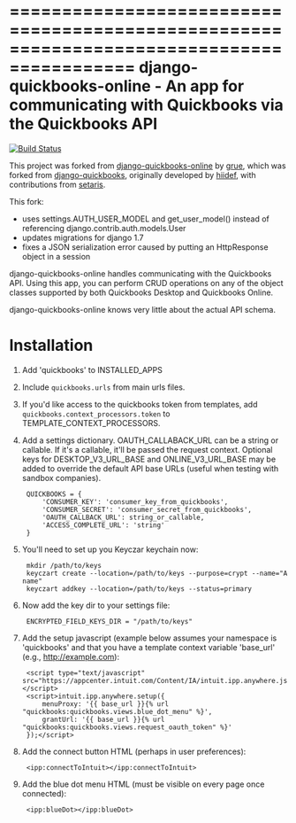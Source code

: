 ==========================================================================================
django-quickbooks-online - An app for communicating with Quickbooks via the Quickbooks API
==========================================================================================

[![Build Status](https://travis-ci.org/grue/django-quickbooks-online.png)](https://travis-ci.org/grue/django-quickbooks-online)

This project was forked from [django-quickbooks-online](https://github.com/grue/django-quickbooks-online) by [grue](https://github.com/grue/), which was forked from [django-quickbooks](https://github.com/setaris/django-quickbooks), originally developed by [hiidef](https://github.com/hiidef), with contributions from [setaris](https://github.com/setaris). 

This fork:
* uses settings.AUTH_USER_MODEL and get_user_model() instead of referencing django.contrib.auth.models.User
* updates migrations for django 1.7
* fixes a JSON serialization error caused by putting an HttpResponse object in a session

django-quickbooks-online handles communicating with the Quickbooks API. Using
this app, you can perform CRUD operations on any of the object classes
supported by both Quickbooks Desktop and Quickbooks Online.

django-quickbooks-online knows very little about the actual API schema. 

Installation
============

1. Add 'quickbooks' to INSTALLED_APPS
2. Include ``quickbooks.urls`` from main urls files.
3. If you'd like access to the quickbooks token from templates, add
   ``quickbooks.context_processors.token`` to TEMPLATE_CONTEXT_PROCESSORS.
4. Add a settings dictionary. OAUTH_CALLABACK_URL can be a string or
   callable. If it's a callable, it'll be passed the request context.
   Optional keys for DESKTOP_V3_URL_BASE and ONLINE_V3_URL_BASE may be 
   added to override the default API base URLs (useful when testing
   with sandbox companies).

        QUICKBOOKS = {
            'CONSUMER_KEY': 'consumer_key_from_quickbooks',
            'CONSUMER_SECRET': 'consumer_secret_from_quickbooks',
            'OAUTH_CALLBACK_URL': string_or_callable,
            'ACCESS_COMPLETE_URL': 'string'
        }

5. You'll need to set up you Keyczar keychain now:
   
        mkdir /path/to/keys
        keyczart create --location=/path/to/keys --purpose=crypt --name="A name"
        keyczart addkey --location=/path/to/keys --status=primary

6. Now add the key dir to your settings file:  

        ENCRYPTED_FIELD_KEYS_DIR = "/path/to/keys"

7. Add the setup javascript (example below assumes your namespace is
   'quickbooks' and that you have a template context variable 'base_url' (e.g.,
   http://example.com):

        <script type="text/javascript" src="https://appcenter.intuit.com/Content/IA/intuit.ipp.anywhere.js"></script>
        <script>intuit.ipp.anywhere.setup({
            menuProxy: '{{ base_url }}{% url "quickbooks:quickbooks.views.blue_dot_menu" %}',
            grantUrl: '{{ base_url }}{% url "quickbooks:quickbooks.views.request_oauth_token" %}'
        });</script>

8. Add the connect button HTML (perhaps in user preferences):

        <ipp:connectToIntuit></ipp:connectToIntuit>

9. Add the blue dot menu HTML (must be visible on every page once connected):

        <ipp:blueDot></ipp:blueDot>
